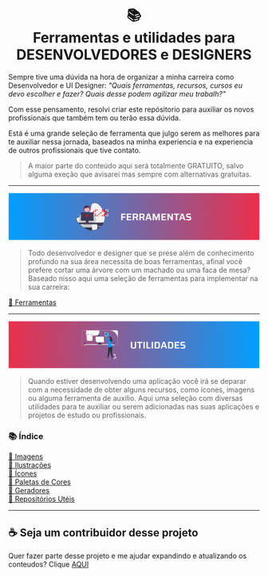 <h1 align="center">
📚
<br>
Ferramentas e utilidades para
<br>
DESENVOLVEDORES e DESIGNERS
</h1>

Sempre tive uma dúvida na hora de organizar a minha carreira como Desenvolvedor e UI Designer: <i>"Quais ferramentas, recursos, cursos eu devo escolher e fazer? Quais desse podem agilizar meu trabalh?"</i>


Com esse pensamento, resolvi criar este repósitorio para auxiliar os novos profissionais que também tem ou terão essa dúvida.


Está é uma grande seleção de ferramenta que julgo serem as melhores para te auxiliar nessa jornada, baseados na minha experiencia e na experiencia de outros profissionais que tive contato.


> A maior parte do conteúdo aqui será totalmente GRATUITO, salvo alguma exeção que avisarei mas sempre com alternativas gratuitas.

---

<img src="assets/banners/ferramentas.png">

> Todo desenvolvedor e designer que se prese além de conhecimento profundo na sua área necessita de boas ferramentas, afinal você prefere cortar uma árvore com um machado ou uma faca de mesa?
> Baseado nisso aqui uma seleção de ferramentas para implementar na sua carreira:

[📌 Ferramentas](pages/ferramentas.md)

---

<img src="assets/banners/utilidades.png">

> Quando estiver desenvolvendo uma aplicação você irá se deparar com a necessidade de obter alguns recursos, como ícones, imagens ou alguma ferramenta de auxilio.
> Aqui uma seleção com diversas utilidades para te auxiliar ou serem adicionadas nas suas aplicações e projetos de estudo ou profissionais.

### 📚 Índice

[📌 Imagens](pages/utilities/imagens.md)<br>
[📌 Ilustrações](pages/utilities/ilustracoes.md)<br>
[📌 Ícones](pages/utilities/icones.md)<br>
[📌 Paletas de Cores](pages/utilities/paletas.md)<br>
[📌 Geradores](pages/utilities/geradores.md)<br>
[📌 Repositórios Utéis](pages/utilities/repositorios.md)<br>

---

## ☕ Seja um contribuidor desse projeto

Quer fazer parte desse projeto e me ajudar expandindo e atualizando os conteudos? Clique [AQUI](pages/contribuicoes.md)

